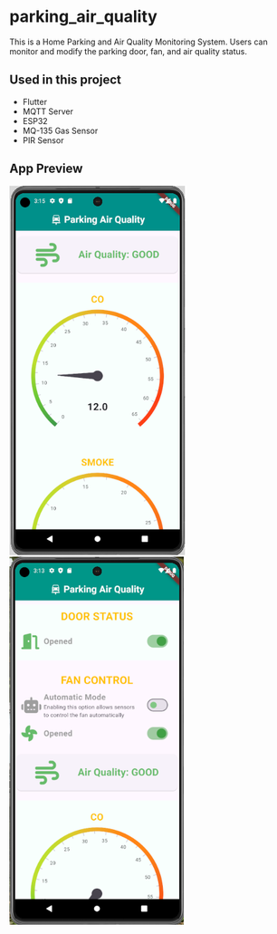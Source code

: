 # parking_air_quality

This is a Home Parking and Air Quality Monitoring System.
Users can monitor and modify the parking door, fan, and air quality status.

## Used in this project
* Flutter
* MQTT Server
* ESP32
* MQ-135 Gas Sensor
* PIR Sensor

## App Preview
![previewimg1](./preview/PAQ(1).png) ![previewimg2](./preview/PAQ(2).png)
